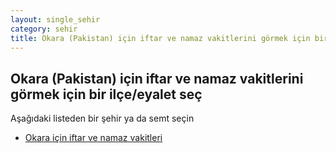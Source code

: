 ```yaml
---
layout: single_sehir
category: sehir
title: Okara (Pakistan) için iftar ve namaz vakitlerini görmek için bir ilçe/eyalet seç
---
```



## Okara (Pakistan) için iftar ve namaz vakitlerini görmek için bir ilçe/eyalet seç

Aşağıdaki listeden bir şehir ya da semt seçin


* [Okara için iftar ve namaz vakitleri](/iftar.html?sehir=Okara&ulke=Pakistan&state=Okara)
